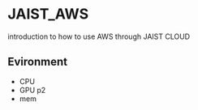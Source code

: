 # JAIST_AWS
introduction to how to use AWS through JAIST CLOUD

## Evironment
- CPU
- GPU p2
- mem 
